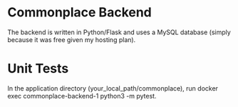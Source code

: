 # Commonplace Backend

The backend is written in Python/Flask and uses a MySQL database (simply because it was free given my hosting plan).

# Unit Tests

In the application directory (your_local_path/commonplace), run docker exec commonplace-backend-1 python3 -m pytest.